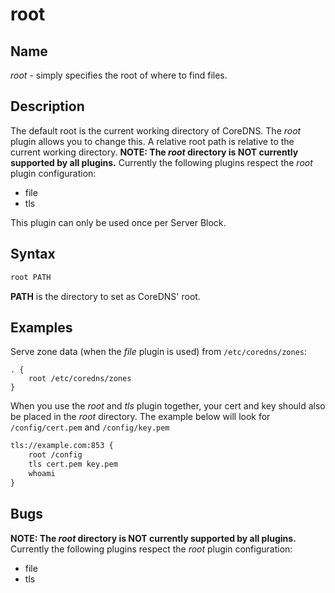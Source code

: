 # root

## Name

*root* - simply specifies the root of where to find files. 

## Description

The default root is the current working directory of CoreDNS. The *root* plugin allows you to change
this. A relative root path is relative to the current working directory. 
**NOTE: The *root* directory is NOT currently supported by all plugins.** 
Currently the following plugins respect the *root* plugin configuration:

* file
* tls

This plugin can only be used once per Server Block. 

## Syntax

~~~ txt
root PATH
~~~

**PATH** is the directory to set as CoreDNS' root.

## Examples

Serve zone data (when the *file* plugin is used) from `/etc/coredns/zones`:

~~~ corefile
. {
    root /etc/coredns/zones
}
~~~

When you use the *root* and *tls* plugin together, your cert and key should also be placed in the *root* directory.
The example below will look for `/config/cert.pem` and `/config/key.pem`

~~~ txt
tls://example.com:853 {
    root /config
    tls cert.pem key.pem
    whoami
}
~~~

## Bugs

**NOTE: The *root* directory is NOT currently supported by all plugins.** 
Currently the following plugins respect the *root* plugin configuration:

* file
* tls
